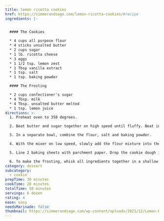 ```yaml
---
title: lemon ricotta cookies
href: https://simmerandsage.com/lemon-ricotta-cookies/#recipe
ingredients: |-
  

  #### The Cookies

  * 4 cups all purpose flour
  * 4 sticks unsalted butter
  * 2 cups sugar
  * 1 lb. ricotta cheese
  * 3 eggs
  * 1 1/2 tsp. lemon zest
  * 1 Tbsp vanilla extract
  * 1 tsp. salt
  * 1 tsp. baking powder

  #### The Frosting

  * 2 cups confectioner's sugar
  * 4 Tbsp. milk
  * 4 Tbsp. unsalted butter melted
  * 1 tsp. lemon juice
directions: >-
  1. Preheat oven to 350 degrees.

  2. Beat butter and sugar together on high speed until fluffy. Beat in the eggs, vanilla, ricotta and lemon zest.

  3. In a separate bowl, combine the flour, salt and baking powder.

  4. With the mixer on low speed, slowly add the flour mixture into the ricotta mixture until combine.

  5. Line 2 baking sheets with parchment paper. Drop the cookie dough in heaping spoonfuls onto the baking sheets, leaving 1 inch of space between them. Bake 20 minutes. Cool.

  6. To make the frosting, whisk all ingredients together in a shallow bowl. Dip the tops of the cooled cookies into the frosting. Set onto a wire rack to let dry.
category: dessert
subcategory:
  - cookie
prepTime: 30 minutes
cookTime: 20 minutes
totalTime: 50 minutes
servings: 6 dozen
rating: 4
ease: easy
needsMarinade: false
thumbnail: https://simmerandsage.com/wp-content/uploads/2021/12/Lemon-Ricotta-Cookies4-500x500.jpg.webp
---
```

